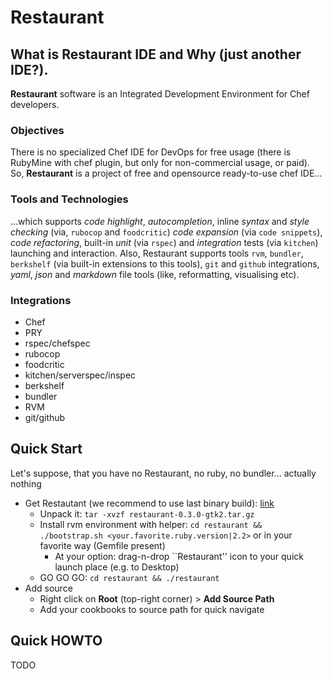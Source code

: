 # Restaurant

## What is Restaurant IDE and Why (just another IDE?).

**Restaurant** software is an Integrated Development Environment for Chef developers.

### Objectives

There is no specialized Chef IDE for DevOps for free usage (there is RubyMine with chef plugin, but only for non-commercial usage, or paid). So, **Restaurant** is a project of free and opensource ready-to-use chef IDE...

### Tools and Technologies

...which supports *code highlight*, *autocompletion*, inline *syntax* and *style checking* (via, `rubocop` and `foodcritic`) *code expansion* (via `code snippets`), *code refactoring*, built-in *unit* (via `rspec`) and *integration* tests (via `kitchen`) launching and interaction. Also, Restaurant supports tools `rvm`, `bundler`, `berkshelf` (via built-in extensions to this tools), `git` and `github` integrations, *yaml*, *json* and *markdown* file tools (like, reformatting, visualising etc).

### Integrations

* Chef
* PRY
* rspec/chefspec
* rubocop
* foodcritic
* kitchen/serverspec/inspec
* berkshelf
* bundler
* RVM
* git/github

## Quick Start

Let's suppose, that you have no Restaurant, no ruby, no bundler... actually nothing

  * Get Restautant (we recommend to use last binary build): [link](https://github.com/restaurant-ide/restaurant/releases/download/v0.3.0/restaurant-0.3.0-gtk2.tar.gz)
	* Unpack it: `tar -xvzf restaurant-0.3.0-gtk2.tar.gz`
	* Install rvm environment with helper: `cd restaurant && ./bootstrap.sh <your.favorite.ruby.version|2.2>` or in your favorite way (Gemfile present)
        * At your option: drag-n-drop ``Restaurant'' icon to your quick launch place (e.g. to Desktop)
	* GO GO GO: `cd restaurant && ./restaurant`
  * Add source
	* Right click on **Root** (top-right corner) > **Add Source Path**
	* Add your cookbooks to source path for quick navigate

## Quick HOWTO

TODO
